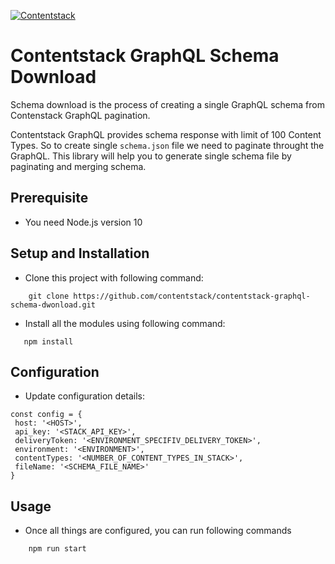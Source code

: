 [![Contentstack](https://www.contentstack.com/docs/static/images/contentstack.png)](https://www.contentstack.com/)

# Contentstack GraphQL Schema Download
Schema download is the process of creating a single GraphQL schema from Contenstack GraphQL pagination.

Contentstack GraphQL provides schema response with limit of 100 Content Types. So to create single ```schema.json``` file we need to paginate throught the GraphQL. This library will help you to generate single schema file by paginating and merging schema.

## Prerequisite
 - You need Node.js version 10

## Setup and Installation
 - Clone this project with following command:
```
    git clone https://github.com/contentstack/contentstack-graphql-schema-dwonload.git
```
 - Install all the modules using following command:
 ```
    npm install
 ```

## Configuration
 - Update configuration details:
 ```
const config = {
  host: '<HOST>',
  api_key: '<STACK_API_KEY>',
  deliveryToken: '<ENVIRONMENT_SPECIFIV_DELIVERY_TOKEN>',
  environment: '<ENVIRONMENT>',
  contentTypes: '<NUMBER_OF_CONTENT_TYPES_IN_STACK>',
  fileName: '<SCHEMA_FILE_NAME>'
}
 ```
## Usage
 - Once all things are configured, you can run following commands
```
    npm run start
```
